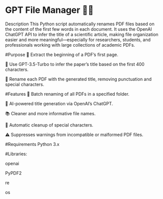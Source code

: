 # GPT File Manager 📄🤖
Description
This Python script automatically renames PDF files based on the content of the first few words in each document. It uses the OpenAI ChatGPT API to infer the title of a scientific article, making file organization easier and more meaningful—especially for researchers, students, and professionals working with large collections of academic PDFs.

#Purpose
📄 Extract the beginning of a PDF’s first page.

🧠 Use GPT-3.5-Turbo to infer the paper’s title based on the first 400 characters.

📝 Rename each PDF with the generated title, removing punctuation and special characters.

#Features
🔁 Batch renaming of all PDFs in a specified folder.

🧠 AI-powered title generation via OpenAI’s ChatGPT.

📚 Cleaner and more informative file names.

🧹 Automatic cleanup of special characters.

⚠️ Suppresses warnings from incompatible or malformed PDF files.

#Requirements
Python 3.x

#Libraries:

openai

PyPDF2

re

os
